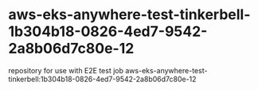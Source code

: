 # aws-eks-anywhere-test-tinkerbell-1b304b18-0826-4ed7-9542-2a8b06d7c80e-12
repository for use with E2E test job aws-eks-anywhere-test-tinkerbell:1b304b18-0826-4ed7-9542-2a8b06d7c80e-12
